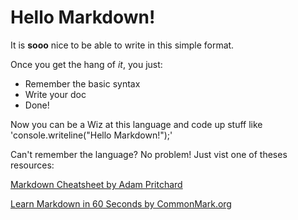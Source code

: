 # Hello Markdown!

It is **sooo** nice to be able to write in this simple format.

Once you get the hang of *it*, you just:

* Remember the basic syntax
* Write your doc
* Done!

Now you can be a Wiz at this language and code up stuff like 'console.writeline("Hello Markdown!");'

Can't remember the language? No problem! Just vist one of theses resources:

[Markdown Cheatsheet by Adam Pritchard](https://github.com/adam-p/markdown-her/wiki/Markdown-Cheatsheet)

[Learn Markdown in 60 Seconds by CommonMark.org](https://commonmark.org/help/)
